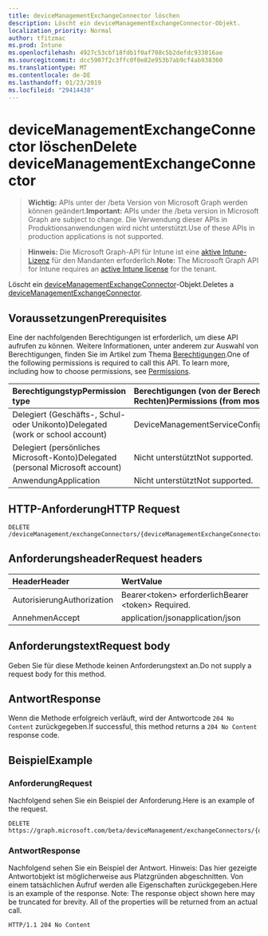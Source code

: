 ```yaml
---
title: deviceManagementExchangeConnector löschen
description: Löscht ein deviceManagementExchangeConnector-Objekt.
localization_priority: Normal
author: tfitzmac
ms.prod: Intune
ms.openlocfilehash: 4927c53cbf18fdb1f0af708c5b2defdc933016ae
ms.sourcegitcommit: dcc5907f2c3ffc0f0e82e953b7ab9cf4ab938360
ms.translationtype: MT
ms.contentlocale: de-DE
ms.lasthandoff: 01/23/2019
ms.locfileid: "29414438"
---
```

# <a name="delete-devicemanagementexchangeconnector"></a><span data-ttu-id="bb93e-103">deviceManagementExchangeConnector löschen</span><span class="sxs-lookup"><span data-stu-id="bb93e-103">Delete deviceManagementExchangeConnector</span></span>

> <span data-ttu-id="bb93e-104">**Wichtig:** APIs unter der /beta Version von Microsoft Graph werden können geändert.</span><span class="sxs-lookup"><span data-stu-id="bb93e-104">**Important:** APIs under the /beta version in Microsoft Graph are subject to change.</span></span> <span data-ttu-id="bb93e-105">Die Verwendung dieser APIs in Produktionsanwendungen wird nicht unterstützt.</span><span class="sxs-lookup"><span data-stu-id="bb93e-105">Use of these APIs in production applications is not supported.</span></span>

> <span data-ttu-id="bb93e-106">**Hinweis:** Die Microsoft Graph-API für Intune ist eine [aktive Intune-Lizenz](https://go.microsoft.com/fwlink/?linkid=839381) für den Mandanten erforderlich.</span><span class="sxs-lookup"><span data-stu-id="bb93e-106">**Note:** The Microsoft Graph API for Intune requires an [active Intune license](https://go.microsoft.com/fwlink/?linkid=839381) for the tenant.</span></span>

<span data-ttu-id="bb93e-107">Löscht ein [deviceManagementExchangeConnector](../resources/intune-onboarding-devicemanagementexchangeconnector.md)-Objekt.</span><span class="sxs-lookup"><span data-stu-id="bb93e-107">Deletes a [deviceManagementExchangeConnector](../resources/intune-onboarding-devicemanagementexchangeconnector.md).</span></span>

## <a name="prerequisites"></a><span data-ttu-id="bb93e-108">Voraussetzungen</span><span class="sxs-lookup"><span data-stu-id="bb93e-108">Prerequisites</span></span>
<span data-ttu-id="bb93e-p102">Eine der nachfolgenden Berechtigungen ist erforderlich, um diese API aufrufen zu können. Weitere Informationen, unter anderem zur Auswahl von Berechtigungen, finden Sie im Artikel zum Thema [Berechtigungen](/concepts/permissions-reference.md).</span><span class="sxs-lookup"><span data-stu-id="bb93e-p102">One of the following permissions is required to call this API. To learn more, including how to choose permissions, see [Permissions](/concepts/permissions-reference.md).</span></span>

|<span data-ttu-id="bb93e-111">Berechtigungstyp</span><span class="sxs-lookup"><span data-stu-id="bb93e-111">Permission type</span></span>|<span data-ttu-id="bb93e-112">Berechtigungen (von der Berechtigung mit den meisten Rechten zu der mit den wenigsten Rechten)</span><span class="sxs-lookup"><span data-stu-id="bb93e-112">Permissions (from most to least privileged)</span></span>|
|:---|:---|
|<span data-ttu-id="bb93e-113">Delegiert (Geschäfts-, Schul- oder Unikonto)</span><span class="sxs-lookup"><span data-stu-id="bb93e-113">Delegated (work or school account)</span></span>|<span data-ttu-id="bb93e-114">DeviceManagementServiceConfig.ReadWrite.All</span><span class="sxs-lookup"><span data-stu-id="bb93e-114">DeviceManagementServiceConfig.ReadWrite.All</span></span>|
|<span data-ttu-id="bb93e-115">Delegiert (persönliches Microsoft-Konto)</span><span class="sxs-lookup"><span data-stu-id="bb93e-115">Delegated (personal Microsoft account)</span></span>|<span data-ttu-id="bb93e-116">Nicht unterstützt</span><span class="sxs-lookup"><span data-stu-id="bb93e-116">Not supported.</span></span>|
|<span data-ttu-id="bb93e-117">Anwendung</span><span class="sxs-lookup"><span data-stu-id="bb93e-117">Application</span></span>|<span data-ttu-id="bb93e-118">Nicht unterstützt</span><span class="sxs-lookup"><span data-stu-id="bb93e-118">Not supported.</span></span>|

## <a name="http-request"></a><span data-ttu-id="bb93e-119">HTTP-Anforderung</span><span class="sxs-lookup"><span data-stu-id="bb93e-119">HTTP Request</span></span>
<!-- {
  "blockType": "ignored"
}
-->
``` http
DELETE /deviceManagement/exchangeConnectors/{deviceManagementExchangeConnectorId}
```

## <a name="request-headers"></a><span data-ttu-id="bb93e-120">Anforderungsheader</span><span class="sxs-lookup"><span data-stu-id="bb93e-120">Request headers</span></span>
|<span data-ttu-id="bb93e-121">Header</span><span class="sxs-lookup"><span data-stu-id="bb93e-121">Header</span></span>|<span data-ttu-id="bb93e-122">Wert</span><span class="sxs-lookup"><span data-stu-id="bb93e-122">Value</span></span>|
|:---|:---|
|<span data-ttu-id="bb93e-123">Autorisierung</span><span class="sxs-lookup"><span data-stu-id="bb93e-123">Authorization</span></span>|<span data-ttu-id="bb93e-124">Bearer&lt;token&gt; erforderlich</span><span class="sxs-lookup"><span data-stu-id="bb93e-124">Bearer &lt;token&gt; Required.</span></span>|
|<span data-ttu-id="bb93e-125">Annehmen</span><span class="sxs-lookup"><span data-stu-id="bb93e-125">Accept</span></span>|<span data-ttu-id="bb93e-126">application/json</span><span class="sxs-lookup"><span data-stu-id="bb93e-126">application/json</span></span>|

## <a name="request-body"></a><span data-ttu-id="bb93e-127">Anforderungstext</span><span class="sxs-lookup"><span data-stu-id="bb93e-127">Request body</span></span>
<span data-ttu-id="bb93e-128">Geben Sie für diese Methode keinen Anforderungstext an.</span><span class="sxs-lookup"><span data-stu-id="bb93e-128">Do not supply a request body for this method.</span></span>

## <a name="response"></a><span data-ttu-id="bb93e-129">Antwort</span><span class="sxs-lookup"><span data-stu-id="bb93e-129">Response</span></span>
<span data-ttu-id="bb93e-130">Wenn die Methode erfolgreich verläuft, wird der Antwortcode `204 No Content` zurückgegeben.</span><span class="sxs-lookup"><span data-stu-id="bb93e-130">If successful, this method returns a `204 No Content` response code.</span></span>

## <a name="example"></a><span data-ttu-id="bb93e-131">Beispiel</span><span class="sxs-lookup"><span data-stu-id="bb93e-131">Example</span></span>

### <a name="request"></a><span data-ttu-id="bb93e-132">Anforderung</span><span class="sxs-lookup"><span data-stu-id="bb93e-132">Request</span></span>
<span data-ttu-id="bb93e-133">Nachfolgend sehen Sie ein Beispiel der Anforderung.</span><span class="sxs-lookup"><span data-stu-id="bb93e-133">Here is an example of the request.</span></span>
``` http
DELETE https://graph.microsoft.com/beta/deviceManagement/exchangeConnectors/{deviceManagementExchangeConnectorId}
```

### <a name="response"></a><span data-ttu-id="bb93e-134">Antwort</span><span class="sxs-lookup"><span data-stu-id="bb93e-134">Response</span></span>
<span data-ttu-id="bb93e-p103">Nachfolgend sehen Sie ein Beispiel der Antwort. Hinweis: Das hier gezeigte Antwortobjekt ist möglicherweise aus Platzgründen abgeschnitten. Von einem tatsächlichen Aufruf werden alle Eigenschaften zurückgegeben.</span><span class="sxs-lookup"><span data-stu-id="bb93e-p103">Here is an example of the response. Note: The response object shown here may be truncated for brevity. All of the properties will be returned from an actual call.</span></span>
``` http
HTTP/1.1 204 No Content
```




